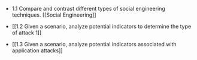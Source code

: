 + 1.1 Compare and contrast different types of social engineering techniques.
[[Social Engineering]]
 
+ [[1.2 Given a scenario, analyze potential indicators to determine the type of attack 1]]
+ [[1.3 Given a scenario, analyze potential indicators associated with application attacks]]
